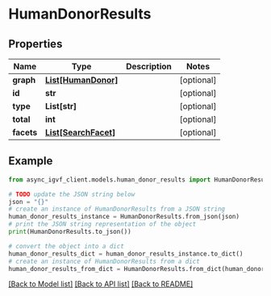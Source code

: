 # HumanDonorResults


## Properties

Name | Type | Description | Notes
------------ | ------------- | ------------- | -------------
**graph** | [**List[HumanDonor]**](HumanDonor.md) |  | [optional] 
**id** | **str** |  | [optional] 
**type** | **List[str]** |  | [optional] 
**total** | **int** |  | [optional] 
**facets** | [**List[SearchFacet]**](SearchFacet.md) |  | [optional] 

## Example

```python
from async_igvf_client.models.human_donor_results import HumanDonorResults

# TODO update the JSON string below
json = "{}"
# create an instance of HumanDonorResults from a JSON string
human_donor_results_instance = HumanDonorResults.from_json(json)
# print the JSON string representation of the object
print(HumanDonorResults.to_json())

# convert the object into a dict
human_donor_results_dict = human_donor_results_instance.to_dict()
# create an instance of HumanDonorResults from a dict
human_donor_results_from_dict = HumanDonorResults.from_dict(human_donor_results_dict)
```
[[Back to Model list]](../README.md#documentation-for-models) [[Back to API list]](../README.md#documentation-for-api-endpoints) [[Back to README]](../README.md)


